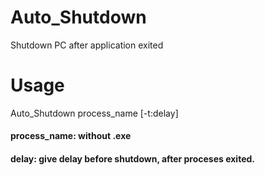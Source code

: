 # Auto_Shutdown
Shutdown PC after application exited

# Usage
Auto_Shutdown process_name [-t:delay]

#### process_name: without .exe
#### delay: give delay before shutdown, after proceses exited.

